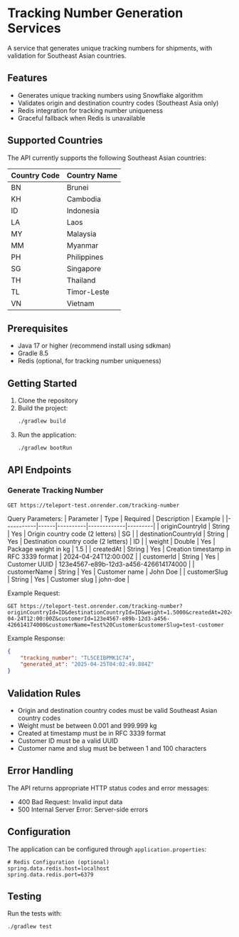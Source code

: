 # Tracking Number Generation Services

A service that generates unique tracking numbers for shipments, with validation for Southeast Asian countries.

## Features

- Generates unique tracking numbers using Snowflake algorithm
- Validates origin and destination country codes (Southeast Asia only)
- Redis integration for tracking number uniqueness
- Graceful fallback when Redis is unavailable

## Supported Countries

The API currently supports the following Southeast Asian countries:

| Country Code | Country Name |
|-------------|--------------|
| BN          | Brunei       |
| KH          | Cambodia     |
| ID          | Indonesia    |
| LA          | Laos         |
| MY          | Malaysia     |
| MM          | Myanmar      |
| PH          | Philippines  |
| SG          | Singapore    |
| TH          | Thailand     |
| TL          | Timor-Leste  |
| VN          | Vietnam      |

## Prerequisites

- Java 17 or higher (recommend install using sdkman)
- Gradle 8.5
- Redis (optional, for tracking number uniqueness)

## Getting Started

1. Clone the repository
2. Build the project:
   ```bash
   ./gradlew build
   ```
3. Run the application:
   ```bash
   ./gradlew bootRun
   ```

## API Endpoints

### Generate Tracking Number

```
GET https://teleport-test.onrender.com/tracking-number
```

Query Parameters:
| Parameter | Type | Required | Description | Example |
|-----------|------|----------|-------------|---------|
| originCountryId | String | Yes | Origin country code (2 letters) | SG |
| destinationCountryId | String | Yes | Destination country code (2 letters) | ID |
| weight | Double | Yes | Package weight in kg | 1.5 |
| createdAt | String | Yes | Creation timestamp in RFC 3339 format | 2024-04-24T12:00:00Z |
| customerId | String | Yes | Customer UUID | 123e4567-e89b-12d3-a456-426614174000 |
| customerName | String | Yes | Customer name | John Doe |
| customerSlug | String | Yes | Customer slug | john-doe |

Example Request:
```
GET https://teleport-test.onrender.com/tracking-number?originCountryId=ID&destinationCountryId=ID&weight=1.5000&createdAt=2024-04-24T12:00:00Z&customerId=123e4567-e89b-12d3-a456-426614174000&customerName=Test%20Customer&customerSlug=test-customer
```

Example Response:
```json
{
    "tracking_number": "TL5CEIBPMK1C74",
    "generated_at": "2025-04-25T04:02:49.884Z"
}
```

## Validation Rules

- Origin and destination country codes must be valid Southeast Asian country codes
- Weight must be between 0.001 and 999.999 kg
- Created at timestamp must be in RFC 3339 format
- Customer ID must be a valid UUID
- Customer name and slug must be between 1 and 100 characters

## Error Handling

The API returns appropriate HTTP status codes and error messages:

- 400 Bad Request: Invalid input data
- 500 Internal Server Error: Server-side errors

## Configuration

The application can be configured through `application.properties`:

```properties
# Redis Configuration (optional)
spring.data.redis.host=localhost
spring.data.redis.port=6379
```

## Testing

Run the tests with:
```bash
./gradlew test
```
